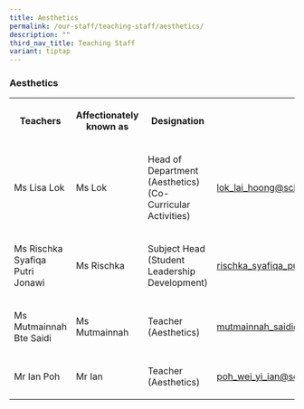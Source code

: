 ```yaml
---
title: Aesthetics
permalink: /our-staff/teaching-staff/aesthetics/
description: ""
third_nav_title: Teaching Staff
variant: tiptap
---
```

<h3>Aesthetics</h3>
<table style="minWidth: 100px">
<colgroup>
<col>
<col>
<col>
<col>
</colgroup>
<tbody>
<tr>
<th rowspan="1" colspan="1">
<p>Teachers</p>
</th>
<th rowspan="1" colspan="1">
<p>Affectionately known as</p>
</th>
<th rowspan="1" colspan="1">
<p>Designation</p>
</th>
<th rowspan="1" colspan="1">
<p>Email</p>
</th>
</tr>
<tr>
<td rowspan="1" colspan="1">
<p>Ms Lisa Lok</p>
</td>
<td rowspan="1" colspan="1">
<p>Ms Lok</p>
</td>
<td rowspan="1" colspan="1">
<p>Head of Department (Aesthetics)
<br>(Co-Curricular Activities)</p>
</td>
<td rowspan="1" colspan="1">
<p><a href="mailto:lok_lai_hoong@schools.gov.sg" rel="noopener noreferrer nofollow" target="_blank">lok_lai_hoong@schools.gov.sg</a>
</p>
</td>
</tr>
<tr>
<td rowspan="1" colspan="1">
<p>Ms Rischka Syafiqa Putri Jonawi</p>
</td>
<td rowspan="1" colspan="1">
<p>Ms Rischka</p>
</td>
<td rowspan="1" colspan="1">
<p>Subject Head
<br>(Student Leadership Development)</p>
</td>
<td rowspan="1" colspan="1">
<p><a href="mailto:rischka_syafiqa_putri_jonawi@schools.gov.sg" rel="noopener noreferrer nofollow" target="_blank">rischka_syafiqa_putri_jonawi@schools.gov.sg</a>
</p>
</td>
</tr>
<tr>
<td rowspan="1" colspan="1">
<p>Ms Mutmainnah Bte Saidi</p>
</td>
<td rowspan="1" colspan="1">
<p>Ms Mutmainnah</p>
</td>
<td rowspan="1" colspan="1">
<p>Teacher (Aesthetics)</p>
</td>
<td rowspan="1" colspan="1">
<p><a href="mailto:mutmainnah_saidi@schools.gov.sg" rel="noopener noreferrer nofollow" target="_blank">mutmainnah_saidi@schools.gov.sg</a>
</p>
</td>
</tr>
<tr>
<td rowspan="1" colspan="1">
<p>Mr Ian Poh</p>
</td>
<td rowspan="1" colspan="1">
<p>Mr Ian</p>
</td>
<td rowspan="1" colspan="1">
<p>Teacher (Aesthetics)</p>
</td>
<td rowspan="1" colspan="1">
<p><a href="mailto:poh_wei_yi_ian@schools.gov.sg" rel="noopener noreferrer nofollow" target="_blank">poh_wei_yi_ian@schools.gov.sg</a>
</p>
</td>
</tr>
</tbody>
</table>
<p></p>